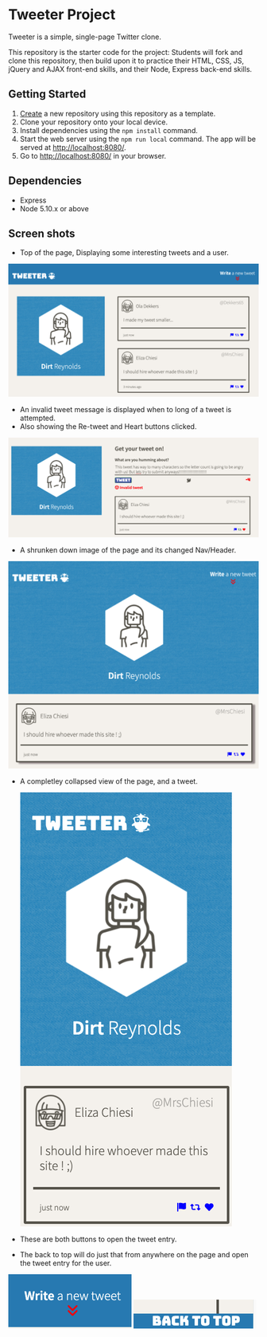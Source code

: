 # Tweeter Project

Tweeter is a simple, single-page Twitter clone.

This repository is the starter code for the project: Students will fork and clone this repository, then build upon it to practice their HTML, CSS, JS, jQuery and AJAX front-end skills, and their Node, Express back-end skills.

## Getting Started

1. [Create](https://docs.github.com/en/repositories/creating-and-managing-repositories/creating-a-repository-from-a-template) a new repository using this repository as a template.
2. Clone your repository onto your local device.
3. Install dependencies using the `npm install` command.
4. Start the web server using the `npm run local` command. The app will be served at <http://localhost:8080/>.
5. Go to <http://localhost:8080/> in your browser.

## Dependencies

- Express
- Node 5.10.x or above

## Screen shots

- Top of the page, Displaying some interesting tweets and a user.

!["Top of page with closed tweet box"](https://github.com/caseytite/tweeter/blob/master/docs/Closed-tweet-box.png?raw=true)

- An invalid tweet message is displayed when to long of a tweet is attempted.
- Also showing the Re-tweet and Heart buttons clicked.

!["Showing tweet entry box and an invalid tweet"](https://github.com/caseytite/tweeter/blob/master/docs/Invalid-entry.png?raw=true)

- A shrunken down image of the page and its changed Nav/Header.

!["Shows page shrunken down"](https://github.com/caseytite/tweeter/blob/master/docs/Smaller-screen-page.png?raw=true)

- A completley collapsed view of the page, and a tweet.

  !["Shows page shrunken down even further"](https://github.com/caseytite/tweeter/blob/master/docs/Collapsed-to-of-page.png?raw=true)

- These are both buttons to open the tweet entry.
- The back to top will do just that from anywhere on the page and open the tweet entry for the user.

!["Shows button to open tweet entry box"](https://github.com/caseytite/tweeter/blob/master/docs/Open-write-new-tweet-button.png?raw=true)
!["Shows button to top of page"](https://github.com/caseytite/tweeter/blob/master/docs/Back-to-top-button.png?raw=true)
